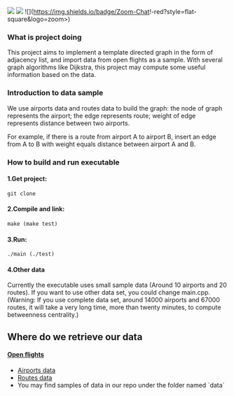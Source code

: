 ![](<https://img.shields.io/badge/release-v1.00-blue>)
![](<https://img.shields.io/badge/build-passing-brightgreen?style=flat&logo=visual-studio-code>)
![](<https://img.shields.io/badge/Zoom-Chat>!-red?style=flat-square&logo=zoom>)

### What is project doing

This project aims to implement a template directed graph in the form of adjacency list, and import data from open flights as a sample. With several graph algorithms like Dijkstra, this project may compute some useful information based on the data.  

### Introduction to data sample

We use airports data and routes data to build the graph: the node of graph represents the airport; the edge represents route; weight of edge represents distance between two airports. 

For example, if there is a route from airport A to airport B, insert an edge from A to B with weight equals distance between airport A and B.

### How to build and run executable

#### 1.Get project:

```
git clone 
```

#### 2.Compile and link: 

```
make (make test)
```

#### 3.Run: 

```
./main (./test)
```

#### 4.Other data 

Currently the executable uses small sample data (Around 10 airports and 20 routes). If you want to use other data set, you could change main.cpp. (Warning: If you use complete data set, around 14000 airports and 67000 routes, it will take a very long time, more than twenty minutes, to compute betweenness centrality.)

## Where do we retrieve our data

#### [Open flights](<https://openflights.org/data.html>)

* [Airports data](https://raw.githubusercontent.com/jpatokal/openflights/master/data/airports.dat)
* [Routes data](https://raw.githubusercontent.com/jpatokal/openflights/master/data/routes.dat)
* You may find samples of data in our repo under the folder named \`data\`
